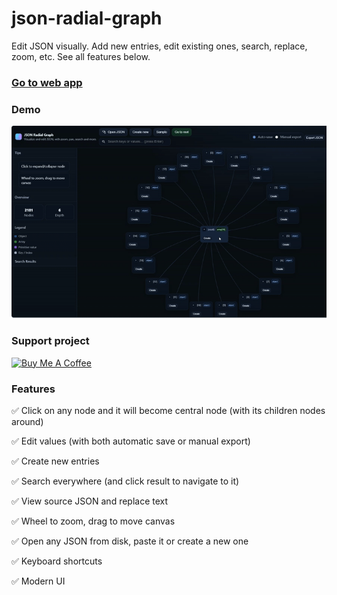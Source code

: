 # json-radial-graph
Edit JSON visually. Add new entries, edit existing ones, search, replace, zoom, etc. See all features below.

### <a href="https://angeldgm.github.io/json-radial-graph/">Go to web app</a>

### Demo
![json-radial-graph](json_radial_graph_crop.gif)

### Support project
<a href="https://www.buymeacoffee.com/gabaldon" target="_blank"><img src="https://cdn.buymeacoffee.com/buttons/v2/default-yellow.png" alt="Buy Me A Coffee" style="height: 60px !important;width: 217px !important;" ></a>

### Features
✅ Click on any node and it will become central node (with its children nodes around)

✅ Edit values (with both automatic save or manual export)

✅ Create new entries

✅ Search everywhere (and click result to navigate to it)

✅ View source JSON and replace text

✅ Wheel to zoom, drag to move canvas

✅ Open any JSON from disk, paste it or create a new one

✅ Keyboard shortcuts

✅ Modern UI

